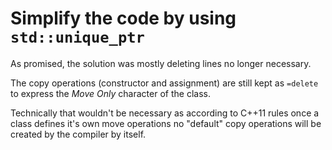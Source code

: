 # Simplify the code by using `std::unique_ptr`

As promised, the solution was mostly deleting lines no
longer necessary.

The copy operations (constructor and assignment) are still
kept as `=delete` to express the *Move Only* character of
the class.

Technically that wouldn't be necessary as according to C++11
rules once a class defines it's own move operations no
"default" copy operations will be created by the compiler by
itself.
